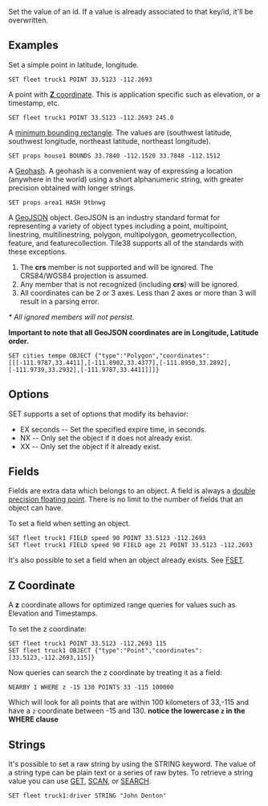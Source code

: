 <!--
layout:  index.html
title:   SET - Tile38
class:   command
super:   documentation
command: set
-->

Set the value of an id. If a value is already associated to that key/id, it'll be overwritten.

## Examples

Set a simple point in latitude, longitude. 

```tile38
SET fleet truck1 POINT 33.5123 -112.2693
```

A point with [**Z** coordinate](#z-coordinate). This is application specific such as elevation, or a timestamp, etc.

```tile38
SET fleet truck1 POINT 33.5123 -112.2693 245.0
```

A [minimum bounding rectangle](https://en.wikipedia.org/wiki/Minimum_bounding_rectangle). The values are (southwest latitude, southwest longitude, northeast latitude, northeast longitude).

```tile38
SET props house1 BOUNDS 33.7840 -112.1520 33.7848 -112.1512 
```

A [Geohash](https://en.wikipedia.org/wiki/Geohash). A geohash is a convenient way of expressing a location (anywhere in the world) using a short alphanumeric string, with greater precision obtained with longer strings.

```tile38
SET props area1 HASH 9tbnwg
```

A [GeoJSON](http://geojson.org/) object. GeoJSON is an industry standard format for representing a variety of object types including a point, multipoint, linestring, multilinestring, polygon, multipolygon, geometrycollection, feature, and featurecollection. Tile38 supports all of the standards with these exceptions.

1. The **crs** member is not supported and will be ignored. The CRS84/WGS84 projection is assumed.
2. Any member that is not recognized (including **crs**) will be ignored.
3. All coordinates can be 2 or 3 axes. Less than 2 axes or more than 3 will result in a parsing error.

<i>* All ignored members will not persist.</i>

**Important to note that all GeoJSON coordinates are in Longitude, Latitude order.**

```tile38
SET cities tempe OBJECT {"type":"Polygon","coordinates":[[[-111.9787,33.4411],[-111.8902,33.4377],[-111.8950,33.2892],[-111.9739,33.2932],[-111.9787,33.4411]]]}
```

<a name="options"></a>
## Options
SET supports a set of options that modify its behavior:

- EX seconds -- Set the specified expire time, in seconds.  
- NX -- Only set the object if it does not already exist.
- XX -- Only set the object if it already exist.

<a name="fields"></a>
## Fields

Fields are extra data which belongs to an object.
A field is always a [double precision floating point](https://en.wikipedia.org/wiki/Double-precision_floating-point_format).
There is no limit to the number of fields that an object can have.

To set a field when setting an object.

```tile38
SET fleet truck1 FIELD speed 90 POINT 33.5123 -112.2693             
SET fleet truck1 FIELD speed 90 FIELD age 21 POINT 33.5123 -112.2693
```

It's also possible to set a field when an object already exists. See [FSET](/commands/fset).

<a name="z-coordinate"></a>
## Z Coordinate
A **z** coordinate allows for optimized range queries for values such as Elevation and Timestamps.

To set the z coordinate:

```tile38
SET fleet truck1 POINT 33.5123 -112.2693 115
SET fleet truck1 OBJECT {"type":"Point","coordinates":[33.5123,-112.2693,115]}
```

Now queries can search the z coordinate by treating it as a field:

```tile38
NEARBY 1 WHERE z -15 130 POINTS 33 -115 100000
```

Which will look for all points that are within 100 kilometers of 33,-115 and have a `z` coordinate between -15 and 130.
**notice the lowercase `z` in the WHERE clause**





<a name="strings"></a>
## Strings

It's possible to set a raw string by using the STRING keyword.
The value of a string type can be plain text or a series of raw bytes.
To retrieve a string value you can use [GET](/commands/get), [SCAN](/commands/scan), or [SEARCH](/commands/search).

```tile38
SET fleet truck1:driver STRING "John Denton"
```

